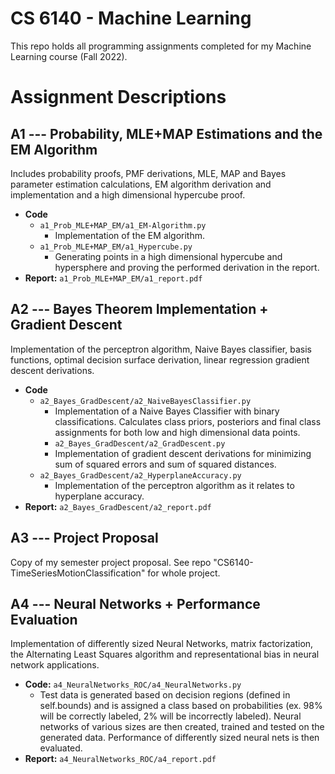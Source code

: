 # CS 6140 - Machine Learning
This repo holds all programming assignments completed for my Machine Learning course (Fall 2022).

# Assignment Descriptions

## A1 --- Probability, MLE+MAP Estimations and the EM Algorithm
Includes probability proofs, PMF derivations, MLE, MAP and Bayes parameter estimation calculations, EM algorithm derivation and implementation and a high dimensional hypercube proof.
- **Code**
	- `a1_Prob_MLE+MAP_EM/a1_EM-Algorithm.py`
		- Implementation of the EM algorithm.
	- `a1_Prob_MLE+MAP_EM/a1_Hypercube.py`
		- Generating points in a high dimensional hypercube and hypersphere and proving the performed derivation in the report.
- **Report:** `a1_Prob_MLE+MAP_EM/a1_report.pdf`

## A2 --- Bayes Theorem Implementation + Gradient Descent
Implementation of the perceptron algorithm, Naive Bayes classifier, basis functions, optimal decision surface derivation, linear regression gradient descent derivations. 
- **Code** 
	- `a2_Bayes_GradDescent/a2_NaiveBayesClassifier.py`
		- Implementation of a Naive Bayes Classifier with binary classifications. Calculates class priors, posteriors and final class assignments for both low and high dimensional data points.
		- `a2_Bayes_GradDescent/a2_GradDescent.py`
		- Implementation of gradient descent derivations for minimizing sum of squared errors and sum of squared distances.
	- `a2_Bayes_GradDescent/a2_HyperplaneAccuracy.py`
		- Implementation of the perceptron algorithm as it relates to hyperplane accuracy.
- **Report:** `a2_Bayes_GradDescent/a2_report.pdf`

## A3 --- Project Proposal
Copy of my semester project proposal. See repo "CS6140-TimeSeriesMotionClassification" for whole project.

## A4 --- Neural Networks + Performance Evaluation
Implementation of differently sized Neural Networks, matrix factorization, the Alternating Least Squares algorithm and representational bias in neural network applications. 
- **Code:** `a4_NeuralNetworks_ROC/a4_NeuralNetworks.py`
	- Test data is generated based on decision regions (defined in self.bounds) and is assigned a class based on probabilities (ex. 98% will be correctly labeled, 2% will be incorrectly labeled). Neural networks of various sizes are then created, trained and tested on the generated data. Performance of differently sized neural nets is then evaluated.
- **Report:** `a4_NeuralNetworks_ROC/a4_report.pdf`